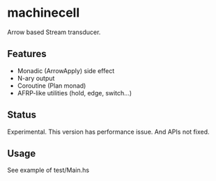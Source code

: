 machinecell
===========

Arrow based Stream transducer.

Features
---------------
* Monadic (ArrowApply) side effect
* N-ary output
* Coroutine (Plan monad)
* AFRP-like utilities (hold, edge, switch...)

Status
---------------
Experimental.
This version has performance issue.
And APIs not fixed.

Usage
---------------
See example of test/Main.hs
